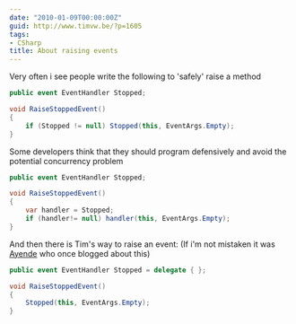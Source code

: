 ```yaml
---
date: "2010-01-09T00:00:00Z"
guid: http://www.timvw.be/?p=1605
tags:
- CSharp
title: About raising events
---
```

Very often i see people write the following to 'safely' raise a method

```csharp
public event EventHandler Stopped;

void RaiseStoppedEvent()
{
	if (Stopped != null) Stopped(this, EventArgs.Empty);
}
```

Some developers think that they should program defensively and avoid the potential concurrency problem

```csharp
public event EventHandler Stopped;

void RaiseStoppedEvent()
{
	var handler = Stopped;
	if (handler!= null) handler(this, EventArgs.Empty);
}
```

And then there is Tim's way to raise an event: (If i'm not mistaken it was [Ayende](http://www.ayende.com) who once blogged about this) 

```csharp
public event EventHandler Stopped = delegate { };

void RaiseStoppedEvent()
{
	Stopped(this, EventArgs.Empty);
}
```
